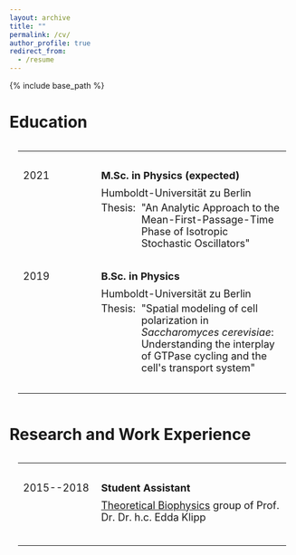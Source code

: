 ```yaml
---
layout: archive
title: ""
permalink: /cv/
author_profile: true
redirect_from:
  - /resume
---
```


{% include base_path %}

<style>

	.table_container {
		width: 100%;
	}

	table.cv {
		padding: 15px;
		text-align: left;
		width: 100%;
		max-width: 600px;
		border-collapse: collapse;
		border: none;
	}

	table.cv tr {
		display: block;
		border: none;
		margin-top: 30px;
		margin-bottom: 30px;
		vertical-align: top;
	}

	table.cv td {
		border: none;
		font-size: 18px;
	}

	table.cv td.year {
		width: 120px;
		vertical-align: top;
	}

	table.cv td.content .title {
		margin-bottom: 10px;
		font-weight: bold;
	}

	table.cv td.content .affiliation {
		margin-bottom: 5px;
	}

	table.cv td.content .description {
		position: relative;
	}

	table.cv td.content .description .thesis {
		display: flex;
		flex-direction: row;
	}

	table.cv td.content .description .thesis .thesis_title {
		flex-grow: 1;
	}

	table.cv td.content .description .thesis .label {
		margin-right: 10px;
		flex-grow: 1;
	}
</style>

Education
======

<div class="table_container">
	<table class="cv">
		<tr>
			<td class="year">2021</td>
			<td class="content">
				<div  class="title">M.Sc. in Physics (expected)</div>
				<div class="description">
					<div class="affiliation"> Humboldt-Universität zu Berlin </div>
					<div class="thesis">
						<div class="label">Thesis:</div>
						<div class="thesis_title">
							"An Analytic Approach to the Mean-First-Passage-Time Phase of Isotropic Stochastic Oscillators"
						</div>
					</div>
				</div>
			</td>
		</tr>
		<tr>
			<td class="year">2019</td>
			<td class="content">
				<div class="title"> B.Sc. in Physics</div>
   				<div class="description">
    					<div class="affiliation"> Humboldt-Universität zu Berlin </div>
    					<div class="thesis"> 
						<div class="label">Thesis:</div> 
						<div class="thesis_title">
							"Spatial modeling of cell polarization in <I>Saccharomyces cerevisiae</I>: Understanding the interplay of GTPase cycling and the cell's transport system"
     						</div>
    					</div>
   				</div>
			</td>
		</tr>
	</table>
</div>

Research and Work Experience
======

<div class="table_container">
	<table class="cv">
		<tr>
			<td class="year">2015--2018</td>
			<td class="content">
				<div class="title">Student Assistant</div>
				<div class="description">
					<div class="affiliation"><a href="https://rumo.biologie.hu-berlin.de/tbp/index.php/en/">Theoretical Biophysics</a> group of Prof. Dr. Dr. h.c. Edda Klipp</div>
				</div>
			</td>
		</tr>
	</table>
</div>


<!--  
Skills
======
* Skill 1
* Skill 2
  * Sub-skill 2.1
  * Sub-skill 2.2
  * Sub-skill 2.3
* Skill 3

Publications
======
  <ul>{% for post in site.publications %}
    {% include archive-single-cv.html %}
  {% endfor %}</ul>
  
Talks
======
  <ul>{% for post in site.talks %}
    {% include archive-single-talk-cv.html %}
  {% endfor %}</ul>
  
Teaching
======
  <ul>{% for post in site.teaching %}
    {% include archive-single-cv.html %}
  {% endfor %}</ul>
  
Service and leadership
======
* Currently signed in to 43 different slack teams
-->

